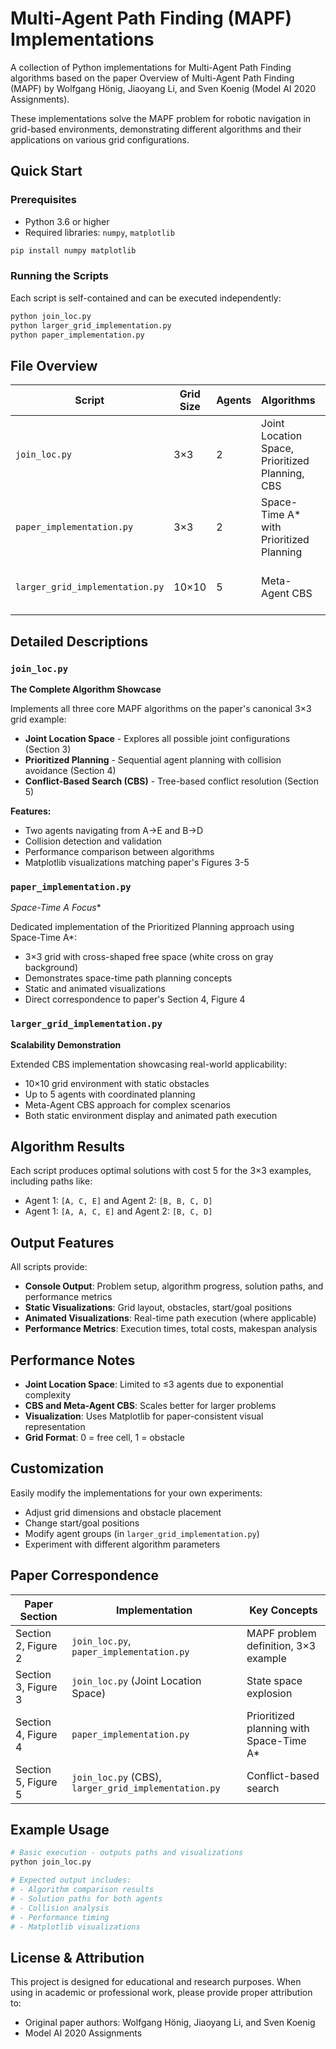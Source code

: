 # Multi-Agent Path Finding (MAPF) Implementations

A collection of Python implementations for Multi-Agent Path Finding algorithms based on the paper Overview of Multi-Agent Path Finding (MAPF) by Wolfgang Hönig, Jiaoyang Li, and Sven Koenig (Model AI 2020 Assignments).

These implementations solve the MAPF problem for robotic navigation in grid-based environments, demonstrating different algorithms and their applications on various grid configurations.

## Quick Start

### Prerequisites

- Python 3.6 or higher
- Required libraries: `numpy`, `matplotlib`

```bash
pip install numpy matplotlib
```

### Running the Scripts

Each script is self-contained and can be executed independently:

```bash
python join_loc.py
python larger_grid_implementation.py
python paper_implementation.py
```

## File Overview

| Script | Grid Size | Agents | Algorithms | Description |
|--------|-----------|--------|------------|-------------|
| `join_loc.py` | 3×3 | 2 | Joint Location Space, Prioritized Planning, CBS | Direct implementation of paper's Figure 2 example |
| `paper_implementation.py` | 3×3 | 2 | Space-Time A* with Prioritized Planning | Cross-shaped environment from paper |
| `larger_grid_implementation.py` | 10×10 | 5 | Meta-Agent CBS | Extended CBS with obstacles and meta-agents |

## Detailed Descriptions

### `join_loc.py`
**The Complete Algorithm Showcase**

Implements all three core MAPF algorithms on the paper's canonical 3×3 grid example:
- **Joint Location Space** - Explores all possible joint configurations (Section 3)
- **Prioritized Planning** - Sequential agent planning with collision avoidance (Section 4)  
- **Conflict-Based Search (CBS)** - Tree-based conflict resolution (Section 5)

**Features:**
- Two agents navigating from A→E and B→D
- Collision detection and validation
- Performance comparison between algorithms
- Matplotlib visualizations matching paper's Figures 3-5

### `paper_implementation.py`
**Space-Time A* Focus**

Dedicated implementation of the Prioritized Planning approach using Space-Time A*:
- 3×3 grid with cross-shaped free space (white cross on gray background)
- Demonstrates space-time path planning concepts
- Static and animated visualizations
- Direct correspondence to paper's Section 4, Figure 4

### `larger_grid_implementation.py`
**Scalability Demonstration**

Extended CBS implementation showcasing real-world applicability:
- 10×10 grid environment with static obstacles
- Up to 5 agents with coordinated planning
- Meta-Agent CBS approach for complex scenarios
- Both static environment display and animated path execution

## Algorithm Results

Each script produces optimal solutions with cost 5 for the 3×3 examples, including paths like:
- Agent 1: `[A, C, E]` and Agent 2: `[B, B, C, D]`
- Agent 1: `[A, A, C, E]` and Agent 2: `[B, C, D]`

## Output Features

All scripts provide:
- **Console Output**: Problem setup, algorithm progress, solution paths, and performance metrics
- **Static Visualizations**: Grid layout, obstacles, start/goal positions
- **Animated Visualizations**: Real-time path execution (where applicable)
- **Performance Metrics**: Execution times, total costs, makespan analysis

## Performance Notes

- **Joint Location Space**: Limited to ≤3 agents due to exponential complexity
- **CBS and Meta-Agent CBS**: Scales better for larger problems
- **Visualization**: Uses Matplotlib for paper-consistent visual representation
- **Grid Format**: 0 = free cell, 1 = obstacle

## Customization

Easily modify the implementations for your own experiments:
- Adjust grid dimensions and obstacle placement
- Change start/goal positions
- Modify agent groups (in `larger_grid_implementation.py`)
- Experiment with different algorithm parameters

## Paper Correspondence

| Paper Section | Implementation | Key Concepts |
|---------------|----------------|--------------|
| Section 2, Figure 2 | `join_loc.py`, `paper_implementation.py` | MAPF problem definition, 3×3 example |
| Section 3, Figure 3 | `join_loc.py` (Joint Location Space) | State space explosion |
| Section 4, Figure 4 | `paper_implementation.py` | Prioritized planning with Space-Time A* |
| Section 5, Figure 5 | `join_loc.py` (CBS), `larger_grid_implementation.py` | Conflict-based search |

## Example Usage

```python
# Basic execution - outputs paths and visualizations
python join_loc.py

# Expected output includes:
# - Algorithm comparison results
# - Solution paths for both agents
# - Collision analysis
# - Performance timing
# - Matplotlib visualizations
```

## License & Attribution

This project is designed for educational and research purposes. When using in academic or professional work, please provide proper attribution to:
- Original paper authors: Wolfgang Hönig, Jiaoyang Li, and Sven Koenig
- Model AI 2020 Assignments
